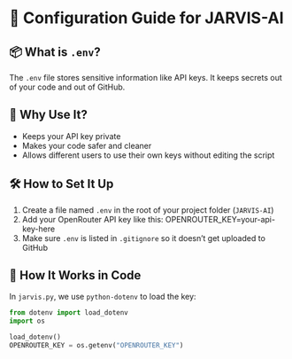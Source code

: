 # 🔐 Configuration Guide for JARVIS-AI

## 📦 What is `.env`?

The `.env` file stores sensitive information like API keys. It keeps secrets out of your code and out of GitHub.

## 🧪 Why Use It?

- Keeps your API key private
- Makes your code safer and cleaner
- Allows different users to use their own keys without editing the script

## 🛠️ How to Set It Up

1. Create a file named `.env` in the root of your project folder (`JARVIS-AI`)
2. Add your OpenRouter API key like this: OPENROUTER_KEY=your-api-key-here
3. Make sure `.env` is listed in `.gitignore` so it doesn’t get uploaded to GitHub

## 🧠 How It Works in Code

In `jarvis.py`, we use `python-dotenv` to load the key:

```python
from dotenv import load_dotenv
import os

load_dotenv()
OPENROUTER_KEY = os.getenv("OPENROUTER_KEY")
